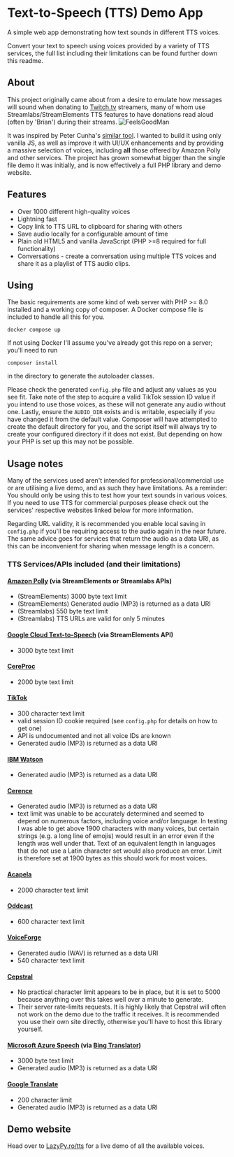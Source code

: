 # Text-to-Speech (TTS) Demo App
A simple web app demonstrating how text sounds in different TTS voices.

Convert your text to speech using voices provided by a variety of TTS services, the full list including their limitations can be found further down this readme.

## About
This project originally came about from a desire to emulate how messages will sound when donating to [Twitch.tv](https://twitch.tv) streamers, many of whom use Streamlabs/StreamElements TTS features to have donations read aloud (often by 'Brian') during their streams. ![FeelsGoodMan](https://cdn.frankerfacez.com/emoticon/109777/1)

It was inspired by Peter Cunha's [similar tool](https://github.com/petercunha/tts). I wanted to build it using only vanilla JS, as well as improve it with UI/UX enhancements and by providing a massive selection of voices, including **all** those offered by Amazon Polly and other services. The project has grown somewhat bigger than the single file demo it was initially, and is now effectively a full PHP library and demo website.


## Features
- Over 1000 different high-quality voices
- Lightning fast
- Copy link to TTS URL to clipboard for sharing with others
- Save audio locally for a configurable amount of time
- Plain old HTML5 and vanilla JavaScript (PHP >=8 required for full functionality)
- Conversations - create a conversation using multiple TTS voices and share it as a playlist of TTS audio clips.

## Using
The basic requirements are some kind of web server with PHP >= 8.0 installed and a working copy of composer. A Docker compose file is included to handle all this for you.

`docker compose up`

If not using Docker I'll assume you've already got this repo on a server; you'll need to run

`composer install`

in the directory to generate the autoloader classes.

Please check the generated `config.php` file and adjust any values as you see fit. Take note of the step to acquire a valid TikTok session ID value if you intend to use those voices, as these will not generate any audio without one. Lastly, ensure the `AUDIO_DIR` exists and is writable, especially if you have changed it from the default value. Composer will have attempted to create the default directory for you, and the script itself will always try to create your configured directory if it does not exist. But depending on how your PHP is set up this may not be possible.

## Usage notes
Many of the services used aren't intended for professional/commercial use or are utilising a live demo, and as such they have limitations. As a reminder: You should only be using this to test how your text sounds in various voices. If you need to use TTS for commercial purposes please check out the services' respective websites linked below for more information.

Regarding URL validity, it is recommended you enable local saving in `config.php` if you'll be requiring access to the audio again in the near future. The same advice goes for services that return the audio as a data URI, as this can be inconvenient for sharing when message length is a concern.

### TTS Services/APIs included (and their limitations)

#### [Amazon Polly](https://aws.amazon.com/polly/) (via StreamElements or Streamlabs APIs)
- (StreamElements) 3000 byte text limit
- (StreamElements) Generated audio (MP3) is returned as a data URI
- (Streamlabs) 550 byte text limit
- (Streamlabs) TTS URLs are valid for only 5 minutes
#### [Google Cloud Text-to-Speech](https://cloud.google.com/text-to-speech) (via StreamElements API)
- 3000 byte text limit
#### [CereProc](https://cereproc.com/)
- 2000 byte text limit
#### [TikTok](https://tiktok.com/)
- 300 character text limit
- valid session ID cookie required (see `config.php` for details on how to get one)
- API is undocumented and not all voice IDs are known
- Generated audio (MP3) is returned as a data URI
#### [IBM Watson](https://www.ibm.com/products/text-to-speech)
- Generated audio (MP3) is returned as a data URI
#### [Cerence](https://codefactoryglobal.com/speech-technology/)
- Generated audio (MP3) is returned as a data URI
- text limit was unable to be accurately determined and seemed to depend on numerous factors, including voice and/or language. In testing I was able to get above 1900 characters with many voices, but certain strings (e.g. a long line of emojis) would result in an error even if the length was well under that. Text of an equivalent length in languages that do not use a Latin character set would also produce an error. Limit is therefore set at 1900 bytes as this should work for most voices.
#### [Acapela](https://www.acapela-group.com/demos/)
- 2000 character text limit
#### [Oddcast](https://www.oddcast.com/ttsdemo/)
- 600 character text limit
#### [VoiceForge](https://voiceforge.com/)
- Generated audio (WAV) is returned as a data URI
- 540 character text limit
#### [Cepstral](https://www.cepstral.com/en/demos)
- No practical character limit appears to be in place, but it is set to 5000 because anything over this takes well over a minute to generate.
- Their server rate-limits requests. It is highly likely that Cepstral will often not work on the demo due to the traffic it receives. It is recommended you use their own site directly, otherwise you'll have to host this library yourself.
#### [Microsoft Azure Speech](https://learn.microsoft.com/en-us/azure/cognitive-services/Speech-Service/) (via [Bing Translator](https://www.bing.com/translator))
- 3000 byte text limit
- Generated audio (MP3) is returned as a data URI
#### [Google Translate](https://translate.google.com/)
- 200 character limit
- Generated audio (MP3) is returned as a data URI


## Demo website
Head over to [LazyPy.ro/tts](https://lazypy.ro/tts) for a live demo of all the available voices.

